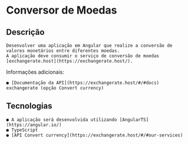 # Conversor de Moedas

## Descrição
    Desenvolver uma aplicação em Angular que realize a conversão de valores monetários entre diferentes moedas.
    A aplicação deve consumir o serviço de conversão de moedas [exchangerate.host](https://exchangerate.host/).

Informações adicionais:

    ● [Documentação da API](https://exchangerate.host/#/#docs) exchangerate (opção Convert currency)

## Tecnologias
    ● A aplicação será desenvolvida utilizando [AngularTS](https://angular.io/)
    ● TypeScript
    ● [API Convert currency](https://exchangerate.host/#/#our-services)
